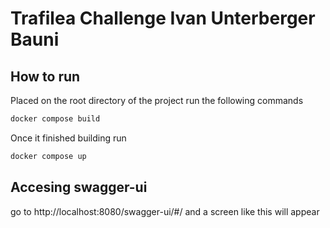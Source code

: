 # Trafilea Challenge Ivan Unterberger Bauni

## How to run
Placed on the root directory of the project run the following commands


``` powershell
docker compose build
```
Once it finished building run
``` powershell
docker compose up
```

## Accesing swagger-ui

go to http://localhost:8080/swagger-ui/#/ and a screen like this will appear

